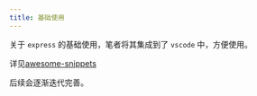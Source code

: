 ```yaml
---
title: 基础使用
---
```


关于 `express` 的基础使用，笔者将其集成到了 `vscode` 中，方便使用。

详见[awesome-snippets](https://marketplace.visualstudio.com/items?itemName=oneyoung19.awesome-snippets)

后续会逐渐迭代完善。
